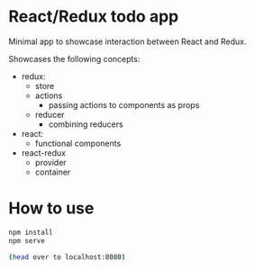 # React/Redux todo app

Minimal app to showcase interaction between React and Redux.

Showcases the following concepts:

- redux:
  - store
  - actions
    - passing actions to components as props
  - reducer
    - combining reducers
- react:
  - functional components
- react-redux
  - provider
  - container

# How to use

```sh
npm install
npm serve

(head over to localhost:8080)
```
